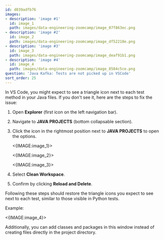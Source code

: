 ```yaml
---
id: d039adfb76
images:
- description: 'image #1'
  id: image_1
  path: images/data-engineering-zoomcamp/image_07f863ec.png
- description: 'image #2'
  id: image_2
  path: images/data-engineering-zoomcamp/image_df52218e.png
- description: 'image #3'
  id: image_3
  path: images/data-engineering-zoomcamp/image_deaf91b1.png
- description: 'image #4'
  id: image_4
  path: images/data-engineering-zoomcamp/image_8584c5ce.png
question: 'Java Kafka: Tests are not picked up in VSCode'
sort_order: 25
---
```


In VS Code, you might expect to see a triangle icon next to each test method in your Java files. If you don't see it, here are the steps to fix the issue:

1. Open **Explorer** (first icon on the left navigation bar).
2. Navigate to **JAVA PROJECTS** (bottom collapsable section).
3. Click the icon in the rightmost position next to **JAVA PROJECTS** to open the options.
   
   <{IMAGE:image_1}>

   <{IMAGE:image_2}>
   
   <{IMAGE:image_3}>

4. Select **Clean Workspace**.
5. Confirm by clicking **Reload and Delete**.

Following these steps should restore the triangle icons you expect to see next to each test, similar to those visible in Python tests.

Example:

<{IMAGE:image_4}>

Additionally, you can add classes and packages in this window instead of creating files directly in the project directory.